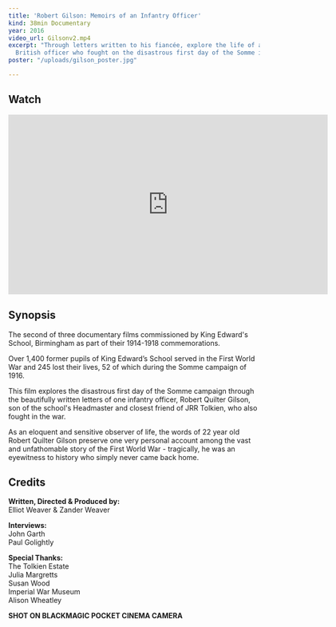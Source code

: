 ```yaml
---
title: 'Robert Gilson: Memoirs of an Infantry Officer'
kind: 38min Documentary
year: 2016
video_url: Gilsonv2.mp4
excerpt: "Through letters written to his fiancée, explore the life of a 22 year old
  British officer who fought on the disastrous first day of the Somme in 1916.\n\n"
poster: "/uploads/gilson_poster.jpg"

---
```

## Watch

<iframe src="https://player.vimeo.com/video/165465760?title=0&byline=0&portrait=0" width="640" height="360" frameborder="0" webkitallowfullscreen mozallowfullscreen allowfullscreen></iframe>

## Synopsis

The second of three documentary films commissioned by King Edward's School, Birmingham as part of their 1914-1918 commemorations.

Over 1,400 former pupils of King Edward’s School served in the First World War and 245 lost their lives, 52 of which during the Somme campaign of 1916.

This film explores the disastrous first day of the Somme campaign through the beautifully written letters of one infantry officer, Robert Quilter Gilson, son of the school's Headmaster and closest friend of JRR Tolkien, who also fought in the war.

As an eloquent and sensitive observer of life, the words of 22 year old Robert Quilter Gilson preserve one very personal account among the vast and unfathomable story of the First World War - tragically, he was an eyewitness to history who simply never came back home.

## Credits

**Written, Directed & Produced by:** <br>Elliot Weaver & Zander Weaver

**Interviews:** <br>John Garth<br>Paul Golightly

**Special Thanks:** <br>The Tolkien Estate<br>Julia Margretts<br>Susan Wood<br>Imperial War Museum<br>Alison Wheatley

**SHOT ON BLACKMAGIC POCKET CINEMA CAMERA**